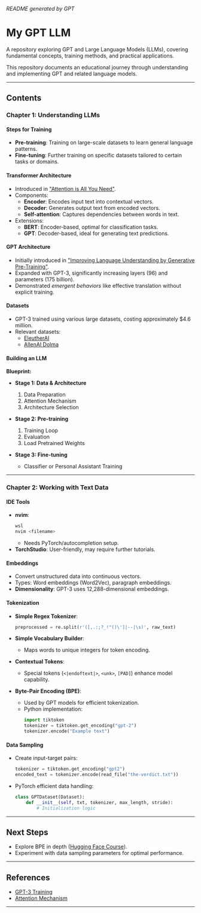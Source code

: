 _README generated by GPT_

# My GPT LLM

A repository exploring GPT and Large Language Models (LLMs), covering fundamental concepts, training methods, and practical applications.

This repository documents an educational journey through understanding and implementing GPT and related language models.

---

## Contents

### Chapter 1: Understanding LLMs

#### Steps for Training

- **Pre-training**: Training on large-scale datasets to learn general language patterns.
- **Fine-tuning**: Further training on specific datasets tailored to certain tasks or domains.

#### Transformer Architecture

- Introduced in ["Attention is All You Need"](https://arxiv.org/html/1706.03762v7).
- Components:
  - **Encoder**: Encodes input text into contextual vectors.
  - **Decoder**: Generates output text from encoded vectors.
  - **Self-attention**: Captures dependencies between words in text.
- Extensions:
  - **BERT**: Encoder-based, optimal for classification tasks.
  - **GPT**: Decoder-based, ideal for generating text predictions.

#### GPT Architecture

- Initially introduced in ["Improving Language Understanding by Generative Pre-Training"](https://cdn.openai.com/research-covers/language-unsupervised/language_understanding_paper.pdf).
- Expanded with GPT-3, significantly increasing layers (96) and parameters (175 billion).
- Demonstrated *emergent behaviors* like effective translation without explicit training.

#### Datasets

- GPT-3 trained using various large datasets, costing approximately $4.6 million.
- Relevant datasets:
  - [EleutherAI](https://www.eleuther.ai/language-modeling)
  - [AllenAI Dolma](https://huggingface.co/datasets/allenai/dolma)

#### Building an LLM

**Blueprint:**

- **Stage 1: Data & Architecture**
  1. Data Preparation
  2. Attention Mechanism
  3. Architecture Selection

- **Stage 2: Pre-training**
  1. Training Loop
  2. Evaluation
  3. Load Pretrained Weights

- **Stage 3: Fine-tuning**
  - Classifier or Personal Assistant Training

---

### Chapter 2: Working with Text Data

#### IDE Tools

- **nvim**:
  ```powershell
  wsl
  nvim <filename>
  ```
  - Needs PyTorch/autocompletion setup.
- **TorchStudio**: User-friendly, may require further tutorials.

#### Embeddings

- Convert unstructured data into continuous vectors.
- Types: Word embeddings (Word2Vec), paragraph embeddings.
- **Dimensionality**: GPT-3 uses 12,288-dimensional embeddings.

#### Tokenization

- **Simple Regex Tokenizer**:
  ```python
  preprocessed = re.split(r'([,.:;?_!"()\']|--|\s)', raw_text)
  ```

- **Simple Vocabulary Builder**:
  - Maps words to unique integers for token encoding.

- **Contextual Tokens**:
  - Special tokens (`<|endoftext|>`, `<unk>`, `[PAD]`) enhance model capability.

- **Byte-Pair Encoding (BPE)**:
  - Used by GPT models for efficient tokenization.
  - Python implementation:
    ```python
    import tiktoken
    tokenizer = tiktoken.get_encoding("gpt-2")
    tokenizer.encode("Example text")
    ```

#### Data Sampling

- Create input-target pairs:
  ```python
  tokenizer = tiktoken.get_encoding("gpt2")
  encoded_text = tokenizer.encode(read_file("the-verdict.txt"))
  ```

- PyTorch efficient data handling:
  ```python
  class GPTDataset(Dataset):
      def __init__(self, txt, tokenizer, max_length, stride):
          # Initialization logic
  ```

---

## Next Steps

- Explore BPE in depth ([Hugging Face Course](https://huggingface.co/learn/llm-course/en/chapter6/5)).
- Experiment with data sampling parameters for optimal performance.

---

## References

- [GPT-3 Training](https://arxiv.org/abs/2203.02155)
- [Attention Mechanism](https://arxiv.org/html/1706.03762v7)

---


